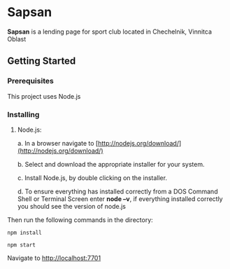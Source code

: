 # Sapsan

**Sapsan** is a lending page for sport club located in Chechelnik, Vinnitca Oblast

## Getting Started


### Prerequisites

This project uses Node.js

### Installing

1.	Node.js:

    a.	In a browser navigate to [http://nodejs.org/download/](http://nodejs.org/download/)
      
    b.	Select and download the appropriate installer for your system.
    
    c.	Install Node.js, by double clicking on the installer.
    
    d.	To ensure everything has installed correctly from a DOS Command Shell or Terminal Screen enter **node –v**, if everything installed correctly you should see the version of node.js


Then run the following commands in the directory:

    npm install
    
    npm start


Navigate to [http://localhost:7701](http://localhost:7701)